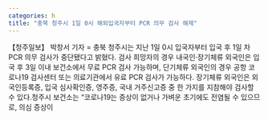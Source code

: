 ```yaml
---
categories: h
title: "충북 청주시 1일 0시 해외입국자부터 PCR 의무 검사 해제"
---
```

【청주일보】 박창서 기자 = 충북 청주시는 지난 1일 0시 입국자부터 입국 후 1일 차 PCR 의무 검사가 중단됐다고 밝혔다. 검사 희망자의 경우 내국인·장기체류 외국인은 입국 후 3일 이내 보건소에서 무료 PCR 검사 가능하며, 단기체류 외국인의 경우 공항 코로나19 검사센터 또는 의료기관에서 유료 PCR 검사가 가능하다. 장기체류 외국인은 외국인등록증, 입국 심사확인증, 영주증, 국내 거주신고증 중 한 가지를 지참해야 검사할 수 있다.청주시 보건소는 “코로나19는 증상이 없거나 가벼운 초기에도 전염될 수 있으므로, 의심 증상이